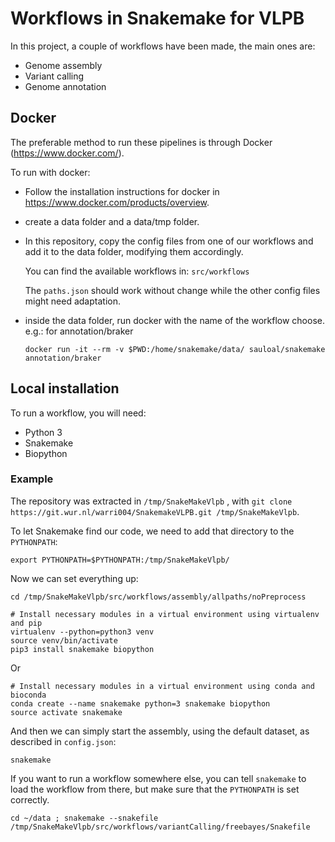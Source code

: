 # Workflows in Snakemake for VLPB #

In this project, a couple of workflows have been made, the main ones are:

* Genome assembly
* Variant calling
* Genome annotation


## Docker ##
The preferable method to run these pipelines is through Docker (https://www.docker.com/).

To run with docker:

- Follow the installation instructions for docker in https://www.docker.com/products/overview.

- create a data folder and a data/tmp folder.

- In this repository, copy the config files from one of our workflows and add it to the 
  data folder, modifying them accordingly.

    You can find the available workflows in: ```src/workflows```

    The ```paths.json``` should work without change while the other config files might need adaptation.

- inside the data folder, run docker with the name of the workflow choose. e.g.: for annotation/braker

     ```docker run -it --rm -v $PWD:/home/snakemake/data/ sauloal/snakemake annotation/braker```



## Local installation ##

To run a workflow, you will need:

* Python 3
* Snakemake
* Biopython

### Example ###

The repository was extracted in `/tmp/SnakeMakeVlpb` , with ```git clone https://git.wur.nl/warri004/SnakemakeVLPB.git /tmp/SnakeMakeVlpb```.

To let Snakemake find our code, we need to add that directory to the `PYTHONPATH`:

    export PYTHONPATH=$PYTHONPATH:/tmp/SnakeMakeVlpb/

Now we can set everything up:

    cd /tmp/SnakeMakeVlpb/src/workflows/assembly/allpaths/noPreprocess

    # Install necessary modules in a virtual environment using virtualenv and pip
    virtualenv --python=python3 venv
    source venv/bin/activate
    pip3 install snakemake biopython

Or

    # Install necessary modules in a virtual environment using conda and bioconda
    conda create --name snakemake python=3 snakemake biopython
    source activate snakemake

And then we can simply start the assembly, using the default dataset, as described in `config.json`:

    snakemake

If you want to run a workflow somewhere else, you can tell `snakemake` to load the workflow from there, but make sure that the `PYTHONPATH` is set correctly.

    cd ~/data ; snakemake --snakefile /tmp/SnakeMakeVlpb/src/workflows/variantCalling/freebayes/Snakefile

